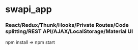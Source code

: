 # swapi_app


### React/Redux/Thunk/Hooks/Private Routes/Code splitting/REST API/AJAX/LocalStorage/Material UI
npm install => 
npm start

